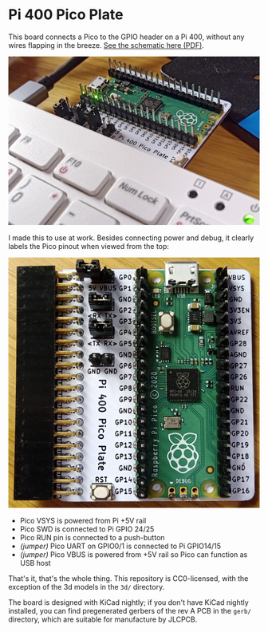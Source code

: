 Pi 400 Pico Plate
=================

This board connects a Pico to the GPIO header on a Pi 400, without any wires flapping in the breeze. [See the schematic here (PDF)](pi400-pico-plate.pdf).

![A pi 400 with this board plugged into its GPIO socket. A small, white, squarish board, with a pico soldered on top of it, sticking out of the pi 400. A green light is illuminated on both the pico and the pi 400.](img/plugged_in.jpg)

I made this to use at work. Besides connecting power and debug, it clearly labels the Pico pinout when viewed from the top:

![Besides the pinout labels, you can also see the labels on the three jumpers. One connects pi 5v to vbus, another connects Pi UART RX to Pico TX, and the third connects Pi TX to Pico RX](img/top_view.jpg)

- Pico VSYS is powered from Pi +5V rail
- Pico SWD is connected to Pi GPIO 24/25
- Pico RUN pin is connected to a push-button
- *(jumper)* Pico UART on GPIO0/1 is connected to Pi GPIO14/15
- *(jumper)* Pico VBUS is powered from +5V rail so Pico can function as USB host

That's it, that's the whole thing. This repository is CC0-licensed, with the exception of the 3d models in the `3d/` directory.

The board is designed with KiCad nightly; if you don't have KiCad nightly installed, you can find pregenerated gerbers of the rev A PCB in the `gerb/` directory, which are suitable for manufacture by JLCPCB.
